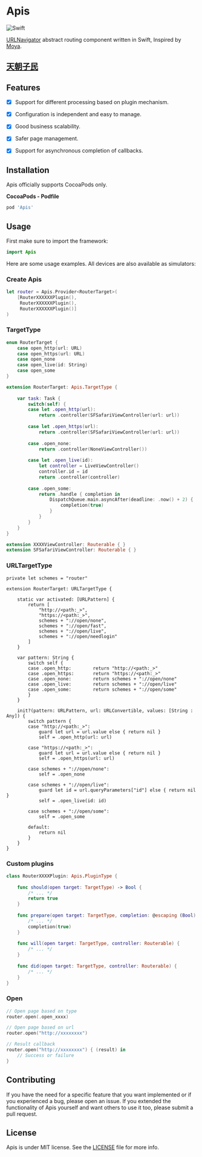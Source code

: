 # Apis

![Swift](https://img.shields.io/badge/Swift-5.0-orange.svg)

[URLNavigator](https://github.com/devxoul/URLNavigator) abstract routing component written in Swift, Inspired by [Moya](https://github.com/Moya/Moya).

## [天朝子民](README_CN.md)

## Features

- [x] Support for different processing based on plugin mechanism.
- [x] Configuration is independent and easy to manage.
- [x] Good business scalability.
- [x] Safer page management.
- [x] Support for asynchronous completion of callbacks.


## Installation

Apis officially supports CocoaPods only.

**CocoaPods - Podfile**

```ruby
pod 'Apis'
```

## Usage

First make sure to import the framework:

```swift
import Apis
```

Here are some usage examples. All devices are also available as simulators:

### Create Apis

```swift
let router = Apis.Provider<RouterTarget>(
    [RouterXXXXXXPlugin(),
     RouterXXXXXXPlugin(),
     RouterXXXXXXPlugin()]
)
```

### TargetType

```swift
enum RouterTarget {
    case open_http(url: URL)
    case open_https(url: URL)
    case open_none
    case open_live(id: String)
    case open_some
}

extension RouterTarget: Apis.TargetType {
    
    var task: Task {
        switch(self) {
        case let .open_http(url):
            return .controller(SFSafariViewController(url: url))
            
        case let .open_https(url):
            return .controller(SFSafariViewController(url: url))
            
        case .open_none:
            return .controller(NoneViewController())
            
        case let .open_live(id):
            let controller = LiveViewController()
            controller.id = id
            return .controller(controller)
            
        case .open_some:
            return .handle { completion in
                DispatchQueue.main.asyncAfter(deadline: .now() + 2) {
                    completion(true)
                }
            }
        }
    }
}

extension XXXXViewController: Routerable { }
extension SFSafariViewController: Routerable { }
```
### URLTargetType

```
private let schemes = "router"

extension RouterTarget: URLTargetType {
    
    static var activated: [URLPattern] {
        return [
            "http://<path:_>",
            "https://<path:_>",
            schemes + "://open/none",
            schemes + "://open/fast",
            schemes + "://open/live",
            schemes + "://open/needlogin"
        ]
    }
    
    var pattern: String {
        switch self {
        case .open_http:        return "http://<path:_>"
        case .open_https:       return "https://<path:_>"
        case .open_none:        return schemes + "://open/none"
        case .open_live:        return schemes + "://open/live"
        case .open_some:        return schemes + "://open/some"
        }
    }
    
    init?(pattern: URLPattern, url: URLConvertible, values: [String : Any]) {
        switch pattern {
        case "http://<path:_>":
            guard let url = url.value else { return nil }
            self = .open_http(url: url)
            
        case "https://<path:_>":
            guard let url = url.value else { return nil }
            self = .open_https(url: url)
            
        case schemes + "://open/none":
            self = .open_none
            
        case schemes + "://open/live":
            guard let id = url.queryParameters["id"] else { return nil }
            self = .open_live(id: id)
            
        case schemes + "://open/some":
            self = .open_some
            
        default:
            return nil
        }
    }
}
```

### Custom plugins

```swift 
class RouterXXXXPlugin: Apis.PluginType {
    
    func should(open target: TargetType) -> Bool {
        /* ... */
        return true
    }
    
    func prepare(open target: TargetType, completion: @escaping (Bool) -> Void) {
        /* ... */
        completion(true)
    }
    
    func will(open target: TargetType, controller: Routerable) {
        /* ... */
    }
    
    func did(open target: TargetType, controller: Routerable) {
        /* ... */
    }
}
```

### Open

```swift
// Open page based on type
router.open(.open_xxxx)

// Open page based on url
router.open("http://xxxxxxxx")

// Result callback
router.open("http://xxxxxxxx") { (result) in
    // Success or failure
}

```

## Contributing

If you have the need for a specific feature that you want implemented or if you experienced a bug, please open an issue.
If you extended the functionality of Apis yourself and want others to use it too, please submit a pull request.


## License

Apis is under MIT license. See the [LICENSE](LICENSE) file for more info.
